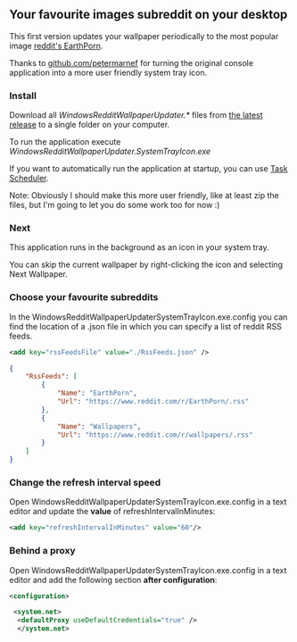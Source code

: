 ## Your favourite images subreddit on your desktop

This first version updates your wallpaper periodically to the most popular image [reddit's EarthPorn](https://www.reddit.com/r/EarthPorn/).

Thanks to [github.com/petermarnef](https://github.com/petermarnef) for turning the original console application into a more user friendly system tray icon.

### Install

Download all *WindowsRedditWallpaperUpdater.\** files from [the latest release](https://github.com/danpadmore/WindowsRedditWallpaperUpdater/releases) to a single folder on your computer. 

To run the application execute	*WindowsRedditWallpaperUpdater.SystemTrayIcon.exe*

If you want to automatically run the application at startup, you can use [Task Scheduler](https://msdn.microsoft.com/en-us/library/windows/desktop/aa383614(v=vs.85).aspx).


Note: Obviously I should make this more user friendly, like at least zip the files, but I'm going to let you do some work too for now :)

### Next

This application runs in the background as an icon in your system tray.

You can skip the current wallpaper by right-clicking the icon and selecting Next Wallpaper.

### Choose your favourite subreddits

In the WindowsRedditWallpaperUpdaterSystemTrayIcon.exe.config you can find the location of a .json file in which you can specify a list of reddit RSS feeds.

```xml
<add key="rssFeedsFile" value="./RssFeeds.json" />
```

```json
{
    "RssFeeds": [
        {
            "Name": "EarthPorn",
            "Url": "https://www.reddit.com/r/EarthPorn/.rss"
        },
        {
            "Name": "Wallpapers",
            "Url": "https://www.reddit.com/r/wallpapers/.rss"
        }
    ]
}
```

### Change the refresh interval speed

Open WindowsRedditWallpaperUpdaterSystemTrayIcon.exe.config in a text editor and update the **value** of refreshIntervalInMinutes:

```xml
<add key="refreshIntervalInMinutes" value="60"/>
```

### Behind a proxy

Open WindowsRedditWallpaperUpdaterSystemTrayIcon.exe.config in a text editor and add the following section **after configuration**:

```xml
<configuration>

 <system.net>
  <defaultProxy useDefaultCredentials="true" />
  </system.net>
```
